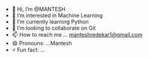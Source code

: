 - 👋 Hi, I’m @MANTESH
- 👀 I’m interested in Machine Learning
- 🌱 I’m currently learning Python
- 💞️ I’m looking to collaborate on Git
- 📫 How to reach me ... manteshredekar1@gmail.com
- 😄 Pronouns: ...Mantesh
- ⚡ Fun fact: ...

<!---
MANTESH-dot/MANTESH-dot is a ✨ special ✨ repository because its `README.md` (this file) appears on your GitHub profile.
You can click the Preview link to take a look at your changes.
--->
